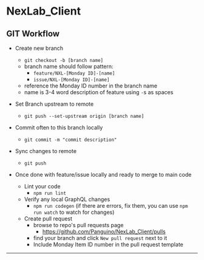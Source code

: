 # NexLab_Client

## GIT Workflow

-   Create new branch

    -   `git checkout -b [branch name]`
    -   branch name should follow pattern:
        -   `feature/NXL-[Monday ID]-[name]`
        -   `issue/NXL-[Monday ID]-[name]`
    -   reference the Monday ID number in the branch name
    -   name is 3-4 word description of feature using `-`s as spaces

-   Set Branch upstream to remote

    -   `git push --set-upstream origin [branch name]`

-   Commit often to this branch locally

    -   `git commit -m "commit description"`

-   Sync changes to remote

    -   `git push`

-   Once done with feature/issue locally and ready to merge to main code
    -   Lint your code
        -   `npm run lint`
    -   Verify any local GraphQL changes
        -   `npm run codegen` (if there are errors, fix them, you can use `npm run watch` to watch for changes)
    -   Create pull request
        -   browse to repo's pull requests page
            -   https://github.com/Panguino/NexLab_Client/pulls
        -   find your branch and click `New pull request` next to it
        -   Include Monday Item ID number in the pull request template

---
